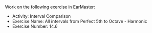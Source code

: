 Work on the following exercise in EarMaster:
- Activity: Interval Comparison
- Exercise Name: All intervals from Perfect 5th to Octave - Harmonic
- Exercise Number: 14.6
